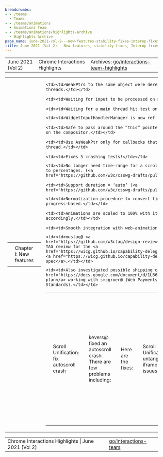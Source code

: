```yaml
---
breadcrumbs:
- - /teams
  - Teams
- - /teams/animations
  - Animations Team
- - /teams/animations/highlights-archive
  - Highlights Archive
page_name: june-2021-vol-2---new-features-stability-fixes-interop-fixes-and-more
title: June 2021 (Vol 2) - New features, stability fixes, Interop fixes and more!
---
```


<table>
<tr>

<td>June 2021 (Vol 2)</td>

<td>Chrome Interactions Highlights</td>

<td>Archives: <a href="http://go/animations-team-highlights">go/interactions-team-highlights</a></td>

</tr>
</table>

<table>
<tr>

<td><table></td>
<td><tr></td>

<td><td>Chapter I: New features</td></td>

<td></tr></td>
<td></table></td>

<td><table></td>
<td><tr></td>

<td><td>Scroll Unification: fix autoscroll crash</td></td>

<td><td>kevers@ fixed an autoscroll crash. There are few problems including:</td></td>

    <td><td>WeakPtrs to the same object were dereferenced on different
    threads.</td></td>

    <td><td>Waiting for input to be processed on main</td></td>

    <td><td>Waiting for a main thread hit test on the compositor</td></td>

<td><td>Here are the fixes:</td></td>

    <td><td>WidgetInputHandlerManager is now ref counted.</td></td>

    <td><td>Safe to pass around the “this” pointer for callbacks that will run
    on the compositor.</td></td>

    <td><td>Use AsWeakPtr only for callbacks that will be run on the main
    thread.</td></td>

    <td><td>Fixes 5 crashing tests!</td></td>

<td><td>Scroll Unification: untangling iframe issues</td></td>

<td><td><img alt="chain.png" src="https://lh6.googleusercontent.com/GF5f11bWr7884waypGiE3bi4y-AEY-OWfnVskKZlpAfGuLvFak_GwhKYVOfaJMocFKSX6zEsg7ytdkkqej1kRACQO_oIeAcS7O-Og690MGOnW2gZ_T6LxG9h17QxAaikOAAMVLA7ZJlmSOF6E481OYnLBiSzkCoe7DF0yxBvOf0gKafc" height=190 width=279></td></td>

<td><td>skobes@ landed the <a href="https://chromium-review.googlesource.com/c/chromium/src/+/2983821">CL</a> to handle the case when a scroll hits an iframe that isn’t scrollable for some reason. In this case, we need to look for scrollable container in the parent frame.</td></td>

<td><td>Composite BG-color animation</td></td>

<td><td>xidachen@ fixed two crash cases.</td></td>

<td><td><img alt="image" src="https://lh5.googleusercontent.com/lIiIaL2x898PdeBhWHW8u22XUNxlSPfhGHbIRsbbVcLhWEq7ornl3q_7rqwz85Eqt2wOmtrue4nsh4Jr0rVb9-JqMtVBum-9M0y_W05tuPEaWwJbfwIh-Mqd5WQRvfmcQLBmCPoVlGkSsc0pw4774yejCh96gNjknKZIWCyq--RxPayt" height=76 width=283></td></td>

<td><td>The first case is shown above where the frame is detached during animation. The fix landed <a href="https://chromium-review.googlesource.com/c/chromium/src/+/2951382">here</a>.</td></td>

<td><td><img alt="image" src="https://lh3.googleusercontent.com/_yovKVwj7Cc83Md-0ngT8poGR47TZ24Xs5qvWizKG_aWszkI_gKZwblELJCEksA8_JGcHB___vtzdsHpvSUEJTtByTLafZFbrqdRTEU0Lyv8ttXBhfYiEiGLNjBIozw90YO26V6mzdYCOa_HoJxYx8CnFP4Pj5QsRUyDRgMqxZ4Y6-kN" height=157 width=141></td></td>

<td><td>The second case is shown above, and the crash is due to antialiasing that changes the draw operation bounds. This is the <a href="https://chromium-review.googlesource.com/c/chromium/src/+/2954479">fix</a>.</td></td>

<td><td>Progress based timelines/Scroll Timelines</td></td>

<td><td><img alt="image" src="https://lh6.googleusercontent.com/sXJITc1_VocnlLddIAps2gR_spLrMg3hNfh1OfeKOdMn8S0WSTEoIqcBTat3D_6PJEn94VejqwJVbDJrBi72Q401j9syWMLmmwnNGCEo-fouH0tC8VVdr9sjpHneH24A6PFe9kjugsJXltHSN8iN7DYRFtL53G4fPc5wAOFZZLwSJ-bv" height=200 width=283></td></td>

<td><td>kevers@ made a lot of progress on <a href="https://drafts.csswg.org/web-animations-2">specs</a>. </td></td>

<td><td>Highlights:</td></td>

    <td><td>No longer need time-range for a scroll timeline; Times are converted
    to percentages. (<a
    href="https://github.com/w3c/csswg-drafts/pull/6410">patch</a>)</td></td>

    <td><td>Support duration = ‘auto’ (<a
    href="https://github.com/w3c/csswg-drafts/pull/6337/">patch</a>)</td></td>

<td><td>Here’s an example of un-timed timelines:</td></td>

<td><td><img alt="image" src="https://lh3.googleusercontent.com/-pz0DHZNano7yrdoIHbn_3L08AT_InCiZDZ7A8uvHkgf1csjMi-2M1PJV6YnGb5Sjqyk1ozrW3TvmhIr0AucjD8FTfWpSm1qUX7atIsK2NUePkd48J1gp4HLBzrbMABQ6seLIRdAy6io1qeUvy6MadntwNpOw12W4dCdx9Ta-8ah0hro" height=124 width=283></td></td>

<td><td>Another example of empowering progress based animations</td></td>

<td><td><img alt="image" src="https://lh3.googleusercontent.com/sOOLJ5DSjTrxW8oYTqIHccfgzcUvqe2c8Z70ao3NeQH7rtIDIwLu6dvtH3GeHTKOPAjdWm9kIwixT6ZbQdUvHgdFKRAdDZ3_2ewjncEoeZkodfSUw8BqK5tEG2EC-8CJwY7WlpXy8vUJ9be6EJdHF89jsajz_dmehjYkiy75rRMc0DJe" height=155 width=215></td></td>

    <td><td>Normalization procedure to convert time-based animations to
    progress-based.</td></td>

    <td><td>Animations are scaled to 100% with iteration and delays adjusted
    accordingly.</td></td>

    <td><td>Smooth integration with web-animations API</td></td>

<td><td>Capability Delegation is ready for TAG review</td></td>

    <td><td>mustaq@ <a
    href="https://github.com/w3ctag/design-reviews/issues/655">kicked off</a> a
    TAG review for the <a
    href="https://wicg.github.io/capability-delegation/">explainer</a> and the
    <a href="https://wicg.github.io/capability-delegation/spec.html">draft
    spec</a>.</td></td>

<td><td><img alt="image" src="https://lh6.googleusercontent.com/DTQM0AAbpo4H-S7bcy9udCr-jtZ4QenLeuLj6qu_C-HloTqU51QYym46H5gYpYoGN8TQBCqPRt_J91bfgicQfD1706FD7n2eHxcXzhbJTxqw19M9XJy-oVpZOLnebaoqy3PCFSSjIABAAAd61QwsZN8h8Sl74mghfvGMKZbMwEOzBXyj" height=83 width=256></td></td>

    <td><td>Also investigated possible shipping options and finalized <a
    href="https://docs.google.com/document/d/1L66B1QtqHCzAKlLQXdtv-YCmlXrJhi2Je2Vo91XWMsQ/edit">a
    plan</a> working with smcgruer@ (Web Payments) and jyasskin@ (Web
    Standards).</td></td>

<td></tr></td>
<td></table></td>

<td><table></td>
<td><tr></td>

<td><td>Chapter II: Stability fixes</td></td>

<td></tr></td>
<td></table></td>

<td><table></td>
<td><tr></td>

<td><td>DCHECK in ConvertTimingForCompositor</td></td>

<td><td><img alt="image" src="https://lh6.googleusercontent.com/eyBq9_FmfclUlfQjaMQmR5adk-l1XtWKism64bdBFe0qbCFnFEiCztGpEhF5olqDkZNr-ggEO28XfJ9t2MGgILKt6a-890Vvsz9mWiS5cYTNNIMAXgsStdc55cjCYdO9ZOIjhiDfjQpER8Njl16ghE6oEKQ8Cdlt8G2XzDXVEQwU1BbU" height=163 width=283></td></td>

<td><td>This function did a bunch of math to check whether the result is finite or not, then either abort or carry on. But what if the intermediate result is indeterminate?</td></td>

<td><td>To solve that, we check intermediate results if there is any risk of the following in subsequent calculations:</td></td>

    <td><td>infinity - infinity</td></td>

    <td><td>0 / 0</td></td>

    <td><td>infinity / infinity</td></td>

    <td><td>Division by zero</td></td>

<td><td>FullscreenControllerInteractiveTest flaky fix</td></td>

<td><td><img alt="image" src="https://lh6.googleusercontent.com/ATmakcwLRkU0fhQgB3lhLXeJry1hUqEuSkZ9OB_Y6HXVuTsg0Q4kDYWlzGUg6la_dmmlxhtO5CuA0M7ToABMYZXutB04sXdz5SaseLymhW45u0-nWRu5VnVeMNIq_ohJlI1pa1AoJ0z3E_2KhMp924z0ryu-4oGHAICgPTP_O6A7tWxM" height=44 width=283> </td></td>

<td><td>mustaq@ found an issue that might cause flakiness in a large suite of tests: an <a href="https://source.chromium.org/chromium/chromium/src/+/main:net/test/embedded_test_server/embedded_test_server.h;drc=172a2a554e8b556203c962152d3b19d55240725d;l=341">initialization problem</a> with EmbeddedTestServer could be causing flakiness in all FullscreenControllerInteractiveTests! A <a href="https://chromium-review.googlesource.com/c/chromium/src/+/2969924">fix</a> has been landed, and we’re hopeful that flakiness will be greatly reduced moving forward.</td></td>

<td></tr></td>
<td></table></td>

<td><table></td>
<td><tr></td>

<td><td>Chapter III: Interop fixes</td></td>

<td></tr></td>
<td></table></td>

<td><table></td>
<td><tr></td>

<td><td>Fix interpolation of integers</td></td>

<td><td><img alt="image" src="https://lh5.googleusercontent.com/dwWcE_WQ7lAnDlzDHXYS4PX74JG45uW1NkiqcVk_jHGHWcftBOl9VGSk8HgiGNQ4FqxAkKEDpaSaS2a185e2i3jqNrUVjra8HJFGsYvafm3QfjVApujEw_OgnLB-abUQIMVbSsQo_D4wz-3YINcUx5px_w77bzy8cLZ-AcJUSXNoDgNv" height=268 width=283></td></td>

<td><td>The test case above demonstrates a bug: the 8 digit CSS number was serialized to 6 significant digits, and the out-of-bounds treatment turned it into a 0..</td></td>

<td><td>Below is the fix to the problem.</td></td>

<td><td><img alt="image" src="https://lh3.googleusercontent.com/7VFctlPazHy6OcCxSRmLho80W_1aRSct288IUC88n4aA-mlgpWy7OGMJLnRqcl-9y4gZ04A8h9qCI5i9i-j1dXZhvcl9NFwDx6JXTh_VnOWn3djnBh0taY3ichwvnmSlIMHTcKDDPE1TYSDUiq2QIS4lQvdv_h2qdmlrLThih4j8UZg3" height=47 width=283></td></td>

<td><td>overscroll-behavior</td></td>

<td><td>Our ongoing effort to reduce mis-usage of overscroll-behavior (<a href="https://docs.google.com/document/d/1-pqljDgzzgRVve2oWUq237JPgtT12wcoctxbtBaHZdU/edit#heading=h.1xrzhx8chbuz">details</a> here) moved forward with a fix landing on Google Search.</td></td>

<td><td><img alt="image" src="https://lh6.googleusercontent.com/AbvzIFWaIWqOw7OrIaCNCm-UlAonjWT78-em1KgWUDV4cDzbEPzdgFSlRhemYow7gzCrffeb7nMrj7c72IkFAAQdN9ZT9-XmzEjPDHMudAU52i_PAUcU8QaS_oEayjSLxvrOM7Z5n9ae_z6-0qbC1d92JeU-kFD2ELY3lRswb8q9zGbv" height=59 width=283></td></td>

<td><td><img alt="image" src="https://lh5.googleusercontent.com/pzrNAt-Kl8VKbRTrvOvrtQLcFb7im-nW5--4Wx_BNkOCa-ZL3MIOWXyzbrPRz_PR8A6dyCoUHITbPe-6PjOYvDy4Vt7b4G-xQ4PSq95b7gPqUTbpyDkcyHpuKyBwD_6YWIG_jfjHMRoaKYoSv4PXtdi7RKXltISb0zih3FeC5vG29dCi" height=105 width=283></td></td>

<td><td>The first graph shows the usage on Google, and the second graph shows the usage of all page load, which is about 0.3%.</td></td>

<td><td>There are two ways to move this forward:</td></td>

    <td><td>Through devrel outreach (<a
    href="https://docs.google.com/document/d/1-pqljDgzzgRVve2oWUq237JPgtT12wcoctxbtBaHZdU/edit#heading=h.1xrzhx8chbuz">doc</a>)</td></td>

    <td><td>Push a spec change (<a
    href="https://github.com/w3c/csswg-drafts/issues/6406">proposal</a>)</td></td>

<td></tr></td>
<td><tr></td>

<td><td>Position: sticky 100% pass rate on chrome!</td></td>

<td><td><img alt="image" src="https://lh4.googleusercontent.com/eNLvAI5MdHjZRW1284KVgALG5aQcZUluy3twk8P9GsZyr6XsfvXlTb0s3ZBjx_C8nGiy7F2LNFVsnlXIHT8Rr4ofTVtuhDxA2OaXu0BpLokp99uOff3GpAIM05Y24HtZCNE54glfHGM6kZX2HSzobneiU-46_SMZA-dZjohBHddExuM9" height=135 width=283></td></td>

<td><td>flackr@ wrapped up one of our team’s key product excellence/interop OKRs by fixing all WPT tests for position:sticky. Thanks to all the folks on the DOM team that contributed. (<a href="https://wpt.fyi/compat2021">link</a>)</td></td>

<td></tr></td>
<td></table></td>

<td><table></td>
<td><tr></td>

<td><td>Chapter IV: Bug Updates</td></td>

<td><td><img alt="image" src="https://lh6.googleusercontent.com/DgKWR43wOdhft-vh_ub8eFt_JbD7XgQ4r4mFRz1DRPLdLvd2RmZI4rnzkPmD1nnkYPYXPXGYB1QglE3LFnB2FFW-oZ_O4CBqgwLn16DG9YlutSRXV2-xDU6SQ2B8HjG93Jl2OSwxO3lpHqVPlVk_tf7IrmXl7Xsh4ukG0KcyQl5i9aBo" height=159 width=288> <img alt="image" src="https://lh4.googleusercontent.com/x5OkzI6ZArtT0yPVOCJoEmt_fxe7tCcE_L5pq5eZ_4uns0qpnNfmQErEXdu3iq9mCaVBgg3jxjIqH-OqRRbGQueSwqi8NJN91sRc8xVcw_YBGAntWLmXtQblkkYtrl3dzT6me0wNvIyfr_8dqiK6UudVqcXv4vPbveQ6gOx1rsMF44ZS" height=158 width=284></td></td>

<td><td>Our team made great progress on fixing P1&P2 bugs and the numbers are going down!</td></td>

<td></tr></td>
<td></table></td>

</tr>
</table>

<table>
<tr>

<td>Chrome Interactions Highlights | June 2021 (Vol 2)</td>

<td><a href="http://go/interactions-team">go/interactions-team</a></td>

</tr>
</table>